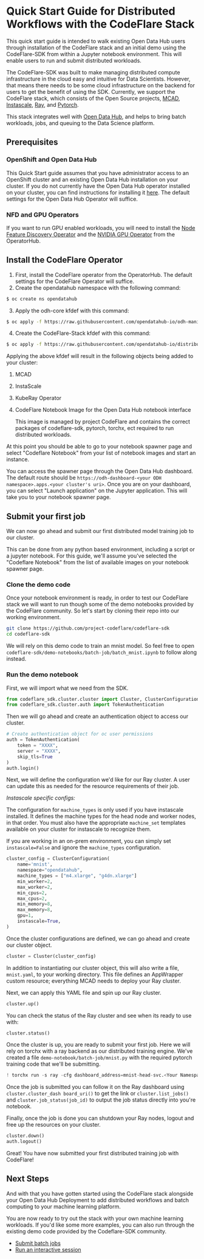 # Quick Start Guide for Distributed Workflows with the CodeFlare Stack 


This quick start guide is intended to walk existing Open Data Hub users through installation of the CodeFlare stack and an initial demo using the CodeFlare-SDK from within a Jupyter notebook environment. This will enable users to run and submit distributed workloads.  

The CodeFlare-SDK was built to make managing distributed compute infrastructure in the cloud easy and intuitive for Data Scientists. However, that means there needs to be some cloud infrastructure on the backend for users to get the benefit of using the SDK. Currently, we support the CodeFlare stack, which consists of the Open Source projects, [MCAD](https://github.com/project-codeflare/multi-cluster-app-dispatcher), [Instascale](https://github.com/project-codeflare/instascale), [Ray](https://www.ray.io/), and [Pytorch](https://pytorch.org/).

This stack integrates well with [Open Data Hub](https://opendatahub.io/), and helps to bring batch workloads, jobs, and queuing to the Data Science platform. 


## Prerequisites

### OpenShift and Open Data Hub

This Quick Start guide assumes that you have administrator access to an OpenShift cluster and an existing Open Data Hub installation on your cluster. If you do not currently have the Open Data Hub operator installed on your cluster, you can find instructions for installing it [here](https://opendatahub.io/docs/getting-started/quick-installation.html). The default settings for the Open Data Hub Operator will suffice.

### NFD and GPU Operators

If you want to run GPU enabled workloads, you will need to install the [Node Feature Discovery Operator](https://github.com/openshift/cluster-nfd-operator) and the [NVIDIA GPU Operator](https://github.com/NVIDIA/gpu-operator) from the OperatorHub. 

## Install the CodeFlare Operator

1. First, install the CodeFlare operator from the OperatorHub. The default settings for the CodeFlare Operator will suffice.
2. Create the opendatahub namespace with the following command:
```bash
$ oc create ns opendatahub
```
3. Apply the odh-core kfdef with this command:
```bash
$ oc apply -f https://raw.githubusercontent.com/opendatahub-io/odh-manifests/master/kfdef/odh-core.yaml -n opendatahub
```
4. Create the CodeFlare-Stack kfdef with this command:
```bash
$ oc apply -f https://raw.githubusercontent.com/opendatahub-io/distributed-workloads/main/codeflare-stack-kfdef.yaml -n opendatahub
```

Applying the above kfdef will result in the following objects being added to your cluster:

1. MCAD
2. InstaScale
3. KubeRay Operator
4. CodeFlare Notebook Image for the Open Data Hub notebook interface

    This image is managed by project CodeFlare and contains the correct packages of codeflare-sdk, pytorch, torchx, ect required to run distributed workloads.

At this point you should be able to go to your notebook spawner page and select "Codeflare Notebook" from your list of notebook images and start an instance. 

You can access the spawner page through the Open Data Hub dashboard. The default route should be `https://odh-dashboard-<your ODH namespace>.apps.<your cluster's uri>`. Once you are on your dashboard, you can select "Launch application" on the Jupyter application. This will take you to your notebook spawner page.   


## Submit your first job

We can now go ahead and submit our first distributed model training job to our cluster. 

This can be done from any python based environment, including a script or a jupyter notebook. For this guide, we'll assume you've selected the "Codeflare Notebook" from the list of available images on your notebook spawner page.    

### Clone the demo code
 
Once your notebook environment is ready, in order to test our CodeFlare stack we will want to run though some of the demo notebooks provided by the CodeFlare community. So let's start by cloning their repo into our working environment.

```bash 
git clone https://github.com/project-codeflare/codeflare-sdk
cd codeflare-sdk
```

We will rely on this demo code to train an mnist model. So feel free to open `codeflare-sdk/demo-notebooks/batch-job/batch_mnist.ipynb` to follow along instead.

### Run the demo notebook

First, we will import what we need from the SDK.

```python
from codeflare_sdk.cluster.cluster import Cluster, ClusterConfiguration
from codeflare_sdk.cluster.auth import TokenAuthentication

```

Then we will go ahead and create an authentication object to access our cluster. 

```python
# Create authentication object for oc user permissions
auth = TokenAuthentication(
    token = "XXXX",
    server = "XXXX",
    skip_tls=True
)
auth.login()
```

Next, we will define the configuration we'd like for our Ray cluster. A user can update this as needed for the resource requirements of their job. 

_Instascale specific configs:_

The configuration for `machine_types` is only used if you have instascale installed. It defines the machine types for the head node and worker nodes, in that order. You must also have the appropriate `machine_set` templates available on your cluster for instascale to recognize them. 

If you are working in an on-prem environment, you can simply set `instascale=False` and ignore the `machine_types` configuration. 

```python
cluster_config = ClusterConfiguration(
    name='mnist', 
    namespace="opendatahub", 
    machine_types = ["m4.xlarge", "g4dn.xlarge"]
    min_worker=2, 
    max_worker=2, 
    min_cpus=2, 
    max_cpus=2, 
    min_memory=8, 
    max_memory=8, 
    gpu=1, 
    instascale=True,
)
```

Once the cluster configurations are defined, we can go ahead and create our cluster object. 

```python
cluster = Cluster(cluster_config)
```
In addition to instantiating our cluster object, this will also write a file, `mnist.yaml`, to your working directory. This file defines an AppWrapper custom resource; everything MCAD needs to deploy your Ray cluster.   

Next, we can apply this YAML file and spin up our Ray cluster. 
```python
cluster.up()
```

You can check the status of the Ray cluster and see when its ready to use with:

```Python
cluster.status()
```

Once the cluster is up, you are ready to submit your first job. Here we will rely on torchx with a ray backend as our distributed training engine. We've created a file `demo-notebook/batch-job/mnist.py` with the required pytorch training code that we'll be submitting.  

```python
! torchx run -s ray -cfg dashboard_address=mnist-head-svc.<Your Namespace>.svc:8265,requirements=requirements.txt dist.ddp -j 2x1 --gpu 1 --script mnist.py
```

Once the job is submitted you can follow it on the Ray dashboard using `cluster.cluster_dash board_uri()` to get the link or `cluster.list_jobs()` and `cluster.job_status(job_id)` to output the job status directly into you're notebook. 

Finally, once the job is done you can shutdown your Ray nodes, logout and free up the resources on your cluster.

```python
cluster.down()
auth.logout()
```

Great! You have now submitted your first distributed training job with CodeFlare!    

## Next Steps

And with that you have gotten started using the CodeFlare stack alongside your Open Data Hub Deployment to add distributed workflows and batch computing to your machine learning platform.

You are now ready to try out the stack with your own machine learning workloads. If you'd like some more examples, you can also run through the existing demo code provided by the Codeflare-SDK community. 

* [Submit batch jobs](https://github.com/project-codeflare/codeflare-sdk/tree/main/demo-notebooks/batch-job)
* [Run an interactive session](https://github.com/project-codeflare/codeflare-sdk/tree/main/demo-notebooks/interactive)
